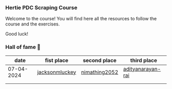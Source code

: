 ### Hertie PDC Scraping Course 

Welcome to the course! You will find here all the resources to follow the course and the exercises.

Good luck!


### Hall of fame 🎇

|  date | fist place  | second place | third place  | 
|---|---|---|---|
|  07-04-2024 | [jacksonmluckey](https://github.com/jacksonmluckey)  | [nimathing2052](https://github.com/nimathing2052)  | [adityanarayan-rai](https://github.com/adityanarayan-rai) |
|   |   |   |   |
|   |   |   |   |